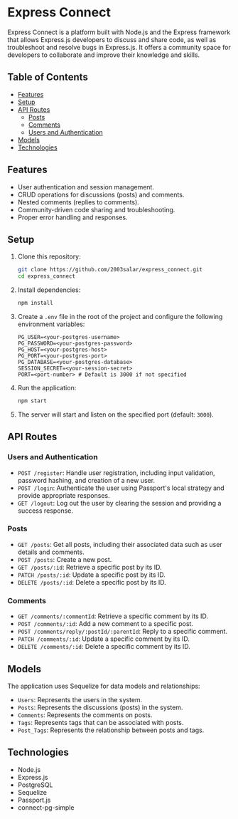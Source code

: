 # Express Connect

Express Connect is a platform built with Node.js and the Express framework that allows Express.js developers to discuss and share code, as well as troubleshoot and resolve bugs in Express.js. It offers a community space for developers to collaborate and improve their knowledge and skills.

## Table of Contents

- [Features](#features)
- [Setup](#setup)
- [API Routes](#api-routes)
  - [Posts](#posts)
  - [Comments](#comments)
  - [Users and Authentication](#users-and-authentication)
- [Models](#models)
- [Technologies](#technologies)

## Features

- User authentication and session management.
- CRUD operations for discussions (posts) and comments.
- Nested comments (replies to comments).
- Community-driven code sharing and troubleshooting.
- Proper error handling and responses.

## Setup

1. Clone this repository:

    ```bash
    git clone https://github.com/2003salar/express_connect.git
    cd express_connect
    ```

2. Install dependencies:

    ```bash
    npm install
    ```

3. Create a `.env` file in the root of the project and configure the following environment variables:

    ```plaintext
    PG_USER=<your-postgres-username>
    PG_PASSWORD=<your-postgres-password>
    PG_HOST=<your-postgres-host>
    PG_PORT=<your-postgres-port>
    PG_DATABASE=<your-postgres-database>
    SESSION_SECRET=<your-session-secret>
    PORT=<port-number> # Default is 3000 if not specified
    ```

4. Run the application:

    ```bash
    npm start
    ```

5. The server will start and listen on the specified port (default: `3000`).

## API Routes

### Users and Authentication

- `POST /register`: Handle user registration, including input validation, password hashing, and creation of a new user.
- `POST /login`: Authenticate the user using Passport's local strategy and provide appropriate responses.
- `GET /logout`: Log out the user by clearing the session and providing a success response.

### Posts

- `GET /posts`: Get all posts, including their associated data such as user details and comments.
- `POST /posts`: Create a new post.
- `GET /posts/:id`: Retrieve a specific post by its ID.
- `PATCH /posts/:id`: Update a specific post by its ID.
- `DELETE /posts/:id`: Delete a specific post by its ID.

### Comments

- `GET /comments/:commentId`: Retrieve a specific comment by its ID.
- `POST /comments/:id`: Add a new comment to a specific post.
- `POST /comments/reply/:postId/:parentId`: Reply to a specific comment.
- `PATCH /comments/:id`: Update a specific comment by its ID.
- `DELETE /comments/:id`: Delete a specific comment by its ID.

## Models

The application uses Sequelize for data models and relationships:

- `Users`: Represents the users in the system.
- `Posts`: Represents the discussions (posts) in the system.
- `Comments`: Represents the comments on posts.
- `Tags`: Represents tags that can be associated with posts.
- `Post_Tags`: Represents the relationship between posts and tags.

## Technologies

- Node.js
- Express.js
- PostgreSQL
- Sequelize
- Passport.js
- connect-pg-simple
